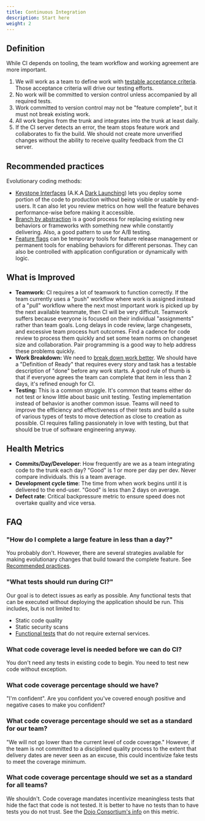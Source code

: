 ```yaml
---
title: Continuous Integration
description: Start here
weight: 2
---
```


## Definition

While CI depends on tooling, the team workflow and working agreement are more important.

1. We will work as a team to define work with [testable acceptance criteria](https://dojoconsortium.org/docs/work-decomposition/behavior-driven-development/). Those acceptance criteria will drive our testing efforts.
2. No work will be committed to version control unless accompanied by all required tests.
3. Work committed to version control may not be "feature complete", but it must not break existing work.
4. All work begins from the trunk and integrates into the trunk at least daily.
5. If the CI server detects an error, the team stops feature work and collaborates to fix the build. We should not create more unverified changes without the ability to receive quality feedback from the CI server.

## Recommended practices

Evolutionary coding methods:


- [Keystone Interfaces](https://martinfowler.com/bliki/KeystoneInterface.html) (A.K.A [Dark Launching](https://martinfowler.com/bliki/DarkLaunching.html)) lets you deploy some portion of the code to production without being visible or usable by end-users. It can also let you review metrics on how well the feature behaves performance-wise before making it accessible.
- [Branch by abstraction](https://www.branchbyabstraction.com/) is a good process for replacing existing new behaviors or frameworks with something new while constantly delivering. Also, a good pattern to use for A/B testing.
- [Feature flags](https://martinfowler.com/articles/feature-toggles.html) can be temporary tools for feature release management or permanent tools for enabling behaviors for different personas. They can also be controlled with application configuration or dynamically with logic.

## What is Improved

- **Teamwork:** CI requires a lot of teamwork to function correctly. If the team currently uses a "push" workflow where work is assigned instead of a "pull" workflow where the next most important work is picked up by the next available teammate, then CI will be very difficult. Teamwork suffers because everyone is focused on their individual "assignments" rather than team goals. Long delays in code review, large changesets, and excessive team process hurt outcomes. Find a cadence for code review to process them quickly and set some team norms on changeset size and collaboration. Pair programming is a good way to help address these problems quickly.
- **Work Breakdown:** We need to [break down work better](https://dojoconsortium.org/docs/work-decomposition/work-breakdown/). We should have a "Definition of Ready" that requires every story and task has a testable description of "done" before any work starts. A good rule of thumb is that if everyone agrees the team can complete that item in less than 2 days, it's refined enough for CI.
- **Testing:** This is a common struggle. It's common that teams either do not test or know little about basic unit testing. Testing implementation instead of behavior is another common issue. Teams will need to improve the efficiency and effectiveness of their tests and build a suite of various types of tests to move detection as close to creation as possible. CI requires falling passionately in love with testing, but that should be true of software engineering anyway.

## Health Metrics

- **Commits/Day/Developer**: How frequently are we as a team integrating code to the trunk each day? "Good" is 1 or more per day per dev. Never compare individuals. this is a team average.
- **Development cycle time**: The time from when work begins until it is delivered to the end-user. "Good" is less than 2 days on average.
- **Defect rate**: Critical backpressure metric to ensure speed does not overtake quality and vice versa.

## FAQ

### "How do I complete a large feature in less than a day?"

You probably don't. However, there are several strategies available for making evolutionary changes that build toward the complete feature. See [Recommended practices](#recommended-practices).

### "What tests should run during CI?"

Our goal is to detect issues as early as possible. Any functional tests that can be executed without deploying the application should be run. This includes, but is not limited to:

- Static code quality
- Static security scans
- [Functional tests](https://martinfowler.com/articles/practical-test-pyramid.html) that do not require external services.

### What code coverage level is needed before we can do CI?

You don't need any tests in existing code to begin. You need to test new code without exception.

### What code coverage percentage should we have?

"I'm confident". Are you confident you've covered enough positive and negative cases to make you confident?

### What code coverage percentage should we set as a standard for our team?

"We will not go lower than the current level of code coverage." However, if the team is not committed to a disciplined quality process to the extent that delivery dates are never seen as an excuse, this could incentivize fake tests to meet the coverage minimum.

### What code coverage percentage should we set as a standard for all teams?

We shouldn't. Code coverage mandates incentivize meaningless tests that hide the fact that code is not tested. It is better to have no tests than to have tests you do not trust. See the [Dojo Consortium's info](https://dojoconsortium.org/metrics/code-coverage/) on this metric.
